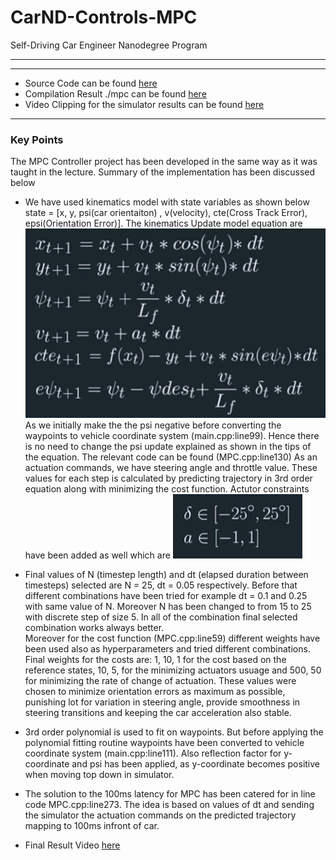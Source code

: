 # CarND-Controls-MPC
Self-Driving Car Engineer Nanodegree Program


---
[//]: # (Image References)

[image1]: ./Result/update_equation.png "Update Equation"
[image2]: ./Result/constraint.png "constraints"
[clip1]: https://youtu.be/QtXPXIw2QBs "Complete_Lap"


---

* Source Code can be found [here](https://github.com/hassmuha/CarND-MPC-Project-Submit/tree/master/src)
* Compilation Result ./mpc can be found [here](https://github.com/hassmuha/CarND-MPC-Project-Submit/tree/master/build)
* Video Clipping for the simulator results can be found [here](https://github.com/hassmuha/CarND-MPC-Project-Submit/tree/master/Result)

---

### Key Points

The MPC Controller project has been developed in the same way as it was taught in the lecture. Summary of the implementation has been discussed below

* We have used kinematics model with state variables as shown below
state = [x, y, psi(car orientaiton) , v(velocity), cte(Cross Track Error), epsi(Orientation Error)].
The kinematics Update model equation are ![alt text][image1]
As we initially make the the psi negative before converting the waypoints to vehicle coordinate system (main.cpp:line99). Hence there is no need to change the psi update explained as shown in the tips of the equation. The relevant code can be found (MPC.cpp:line130)
As an actuation commands, we have steering angle and throttle value. These values for each step is calculated by predicting trajectory in 3rd order equation along with minimizing the cost function. Actutor constraints have been added as well which are
![alt text][image2]

* Final values of N (timestep length) and dt (elapsed duration between timesteps) selected are N = 25, dt = 0.05 respectively. Before that different combinations have been tried for example dt = 0.1 and 0.25 with same value of N. Moreover N has been changed to from 15 to 25 with discrete step of size 5. In all of the combination final selected combination works always better.  
Moreover for the cost function (MPC.cpp:line59) different weights have been used also as hyperparameters and tried different combinations. Final weights for the costs are: 1, 10, 1 for the cost based on the reference states, 10, 5, for the minimizing actuators usuage and 500, 50 for minimizing the rate of change of actuation. These values were chosen to minimize orientation errors as maximum as possible, punishing lot for variation in steering angle, provide smoothness in steering transitions and keeping the car acceleration also stable.

* 3rd order polynomial is used to fit on waypoints. But before applying the polynomial fitting routine waypoints have been converted to vehicle coordinate system (main.cpp:line111). Also reflection factor for y-coordinate and psi has been applied, as y-coordinate becomes positive when moving top down in simulator.

* The solution to the 100ms latency for MPC has been catered for in line code MPC.cpp:line273. The idea is based on values of dt and sending the simulator the actuation commands on the predicted trajectory mapping to 100ms infront of car.

* Final Result Video [here][clip1]
